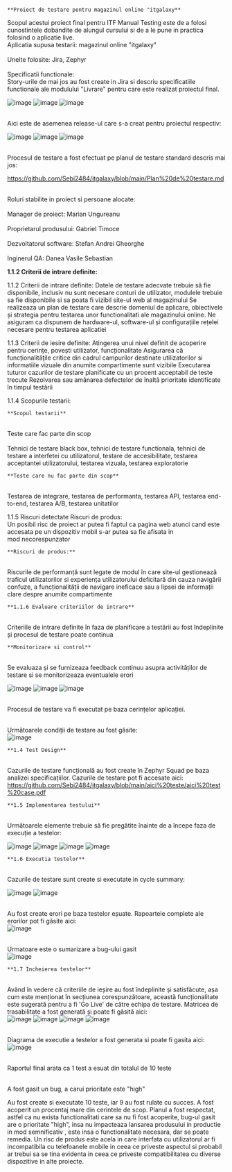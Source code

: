                                                                        **Proiect de testare pentru magazinul online "itgalaxy**

Scopul acestui proiect final pentru ITF Manual Testing este de a folosi cunostintele dobandite de alungul cursului si de a le pune in practica folosind o aplicatie live.
<br>Aplicatia supusa testarii: magazinul online "itgalaxy"</br>
<br>Unelte folosite: Jira, Zephyr</br> 	
Specificatii functionale:
<br>Story-urile de mai jos au fost create in Jira si descriu specificatiile functionale ale modulului "Livrare" pentru care este realizat proiectul final.</br>

![image](https://github.com/user-attachments/assets/8dc833e3-f704-420d-9842-07cbfcf2f474)
![image](https://github.com/user-attachments/assets/8d1df59d-0551-41ea-a5cf-332df7b411e4)
![image](https://github.com/user-attachments/assets/658d4153-31a9-46ea-b893-2ff5dfa3ce94)

<br>Aici este de asemenea release-ul care s-a creat pentru proiectul respectiv:</br>

![image](https://github.com/user-attachments/assets/34f1293b-2c81-4e02-ae67-d03b43b03c04)
![image](https://github.com/user-attachments/assets/3826d37c-032f-42ff-a1a1-82abd12f82ba)
![image](https://github.com/user-attachments/assets/7dd52bd2-1fac-42c7-981b-cb2da9cb9575)

<br>Procesul de testare a fost efectuat pe planul de testare standard descris mai jos:</br>

https://github.com/Sebi2484/itgalaxy/blob/main/Plan%20de%20testare.md

<br>Roluri stabilite in proiect si persoane alocate:</br>
<br>Manager de proiect: Marian Ungureanu</br>
<br>Proprietarul produsului: Gabriel Timoce</br>
<br>Dezvoltatorul software: Stefan Andrei Gheorghe</br>
<br>Inginerul QA: Danea Vasile Sebastian</br>

**1.1.2 Criterii de intrare definite:**

1.1.2 Criterii de intrare definite:
Datele de testare adecvate trebuie să fie disponibile, inclusiv nu sunt necesare conturi de utilizator, modulele trebuie sa fie disponibile  si sa poata fi vizibil site-ul web al magazinului
Se realizeaza un plan de testare care descrie domeniul de aplicare, obiectivele și strategia pentru testarea unor functionalitati ale magazinului online. 
Ne asiguram ca dispunem de hardware-ul, software-ul și configurațiile rețelei necesare pentru testarea aplicatiei

1.1.3 Criterii de iesire definite:
Atingerea unui nivel definit de acoperire pentru cerințe, povești utilizator, funcționalitate
Asigurarea că funcționalitățile critice din cadrul campurilor destinate utilizatorilor si informatiile vizuale din anumite compartimente sunt vizibile
Executarea tuturor cazurilor de testare planificate cu un procent acceptabil de teste trecute
Rezolvarea sau amânarea defectelor de înaltă prioritate identificate în timpul testării

1.1.4 Scopurile testarii:

    **Scopul testarii**
<br>Teste care fac parte din scop</br>
<br>Tehnici de testare black box, tehnici de testare functionala, tehnici de testare a interfetei cu utilizatorul, testare de accesibilitate, testarea acceptantei utilizatorului, testarea vizuala, testarea exploratorie</br>

    **Teste care nu fac parte din scop**
<br>Testarea de integrare, testarea de performanta, testarea API, testarea end-to-end, testarea A/B, testarea unitatilor</br>

1.1.5 Riscuri detectate
Riscuri de produs:
<br>Un posibil risc de proiect ar putea fi faptul ca pagina web atunci cand este accesata pe un dispozitiv mobil s-ar putea sa fie afisata in mod necorespunzator</br>

    **Riscuri de produs:**
<br>Riscurile de performanță sunt legate de modul în care site-ul gestionează traficul utilizatorilor si experiența utilizatorului deficitară din cauza navigării confuze, a funcționalității de navigare ineficace sau a lipsei de informații clare despre anumite compartimente</br>

    **1.1.6 Evaluare criteriilor de intrare**
<br>Criteriile de intrare definite în faza de planificare a testării au fost îndeplinite și procesul de testare poate continua</br>

    **Monitorizare si control**
<br>Se evaluaza și se furnizeaza feedback continuu asupra activităților de testare si se monitorizeaza eventualele erori</br>

![image](https://github.com/user-attachments/assets/58eecd00-d758-4626-b175-47264adfbb03)
![image](https://github.com/user-attachments/assets/d3b48e2a-a432-47ed-8f7c-80777e300df7)
![image](https://github.com/user-attachments/assets/e83a4376-a8c1-4f12-9bac-b3e46e1bfe9a)

<br>Procesul de testare va fi executat pe baza cerințelor aplicației.</br> 

<br>Următoarele condiții de testare au fost găsite:</br>
![image](https://github.com/user-attachments/assets/d8580d0a-90e9-4662-837a-79eca970d46d)

    **1.4 Test Design**
<br>Cazurile de testare funcțională au fost create în Zephyr Squad pe baza analizei specificațiilor. Cazurile de testare pot fi accesate aici:</br>
https://github.com/Sebi2484/itgalaxy/blob/main/aici%20teste/aici%20test%20case.pdf

    **1.5 Implementarea testului**
<br>Următoarele elemente trebuie să fie pregătite înainte de a începe faza de execuție a testelor:</br>

![image](https://github.com/user-attachments/assets/19955020-73f4-44c9-b20c-2736bb10c1b7)
![image](https://github.com/user-attachments/assets/0c6c1888-0f4a-470c-a2a8-12e3630331d2)
![image](https://github.com/user-attachments/assets/d2b0b9a9-699a-4b3c-a533-40a8db67afa0)
![image](https://github.com/user-attachments/assets/a359eec3-57c8-49ab-8555-f2b939552477)

    **1.6 Executia testelor**
<br>Cazurile de testare sunt create si executate in cycle summary:</br>

![image](https://github.com/user-attachments/assets/3b46060b-d98a-4ccb-b58d-94d117f77896)
![image](https://github.com/user-attachments/assets/30f11b63-643b-442e-9d14-756f60d59bbc)

<br>Au fost create erori pe baza testelor eșuate. Rapoartele complete ale erorilor pot fi găsite aici:</br>
![image](https://github.com/user-attachments/assets/ec130861-ccd8-43bf-83c6-5aef737e83a6)

<br>Urmatoare este o sumarizare a bug-ului gasit</br>
![image](https://github.com/user-attachments/assets/23b655a6-7676-482e-a8a2-18bb6a388df0)

    **1.7 Incheierea testelor**
<br>Având în vedere că criteriile de ieșire au fost îndeplinite și satisfăcute, așa cum este menționat în secțiunea corespunzătoare, această funcționalitate este sugerată pentru a fi 'Go Live' de către echipa de testare. Matricea de trasabilitate a fost generată și poate fi găsită aici:</br>
![image](https://github.com/user-attachments/assets/39201a85-4c21-4c93-9ba2-0973721007ce)
![image](https://github.com/user-attachments/assets/003c337f-b5c5-4dae-9fad-88d3dafe330f)
![image](https://github.com/user-attachments/assets/0fe4fb60-48bb-4b12-9993-c7ff4b166715)
![image](https://github.com/user-attachments/assets/784ce138-4297-46f6-8f17-ead35cc430b5)

<br>Diagrama de executie a testelor a fost generata si poate fi gasita aici:</br>
![image](https://github.com/user-attachments/assets/e343cddc-d155-44a7-999b-f62ba1ffc3c1)

<br>Raportul final arata ca 1 test a esuat din totalul de 10 teste</br>

<br>A fost gasit un bug, a carui prioritate este "high"</br>

Au fost create si executate 10 teste, iar 9 au fost rulate cu succes. A fost acoperit un procentaj mare din cerintele de scop. Planul a fost respectat, astfel ca nu exista functionalitati care sa nu fi fost acoperite, bug-ul gasit are o prioritate "high", insa nu impacteaza lansarea produsului in productie in mod semnificativ , este insa o functionalitate necesara, dar se poate remedia. Un risc de produs este acela in care interfata cu utilizatorul ar fi incompatibila cu telefoanele mobile in ceea ce priveste aspectul si probabil ar trebui sa se tina evidenta in ceea ce priveste compatibilitatea cu diverse dispozitive in alte proiecte.


















